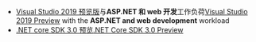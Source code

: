 * <span data-ttu-id="636a7-101">[Visual Studio 2019 预览版](https://visualstudio.microsoft.com/vs/preview/)与**ASP.NET 和 web 开发**工作负荷</span><span class="sxs-lookup"><span data-stu-id="636a7-101">[Visual Studio 2019 Preview](https://visualstudio.microsoft.com/vs/preview/) with the **ASP.NET and web development** workload</span></span>
* [<span data-ttu-id="636a7-102">.NET core SDK 3.0 预览</span><span class="sxs-lookup"><span data-stu-id="636a7-102">.NET Core SDK 3.0 Preview</span></span>](https://dotnet.microsoft.com/download/dotnet-core/3.0)

